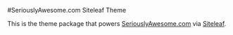 #SeriouslyAwesome.com Siteleaf Theme

This is the theme package that powers [SeriouslyAwesome.com](http://www.seriouslyawesome.com) via [Siteleaf](http://www.siteleaf.com).